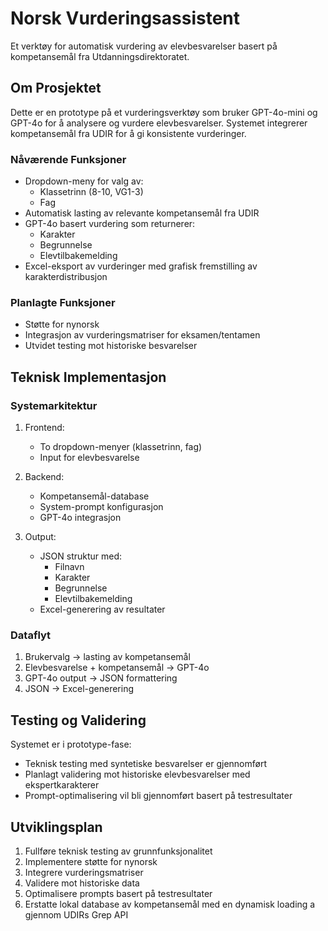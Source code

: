 # Norsk Vurderingsassistent

Et verktøy for automatisk vurdering av elevbesvarelser basert på kompetansemål fra Utdanningsdirektoratet.

## Om Prosjektet

Dette er en prototype på et vurderingsverktøy som bruker GPT-4o-mini og GPT-4o for å analysere og vurdere elevbesvarelser. Systemet integrerer kompetansemål fra UDIR for å gi konsistente vurderinger.

### Nåværende Funksjoner

- Dropdown-meny for valg av:
  - Klassetrinn (8-10, VG1-3)
  - Fag
- Automatisk lasting av relevante kompetansemål fra UDIR
- GPT-4o basert vurdering som returnerer:
  - Karakter
  - Begrunnelse
  - Elevtilbakemelding
- Excel-eksport av vurderinger med grafisk fremstilling av karakterdistribusjon

### Planlagte Funksjoner

- Støtte for nynorsk
- Integrasjon av vurderingsmatriser for eksamen/tentamen
- Utvidet testing mot historiske besvarelser

## Teknisk Implementasjon

### Systemarkitektur

1. Frontend:
   - To dropdown-menyer (klassetrinn, fag)
   - Input for elevbesvarelse

2. Backend:
   - Kompetansemål-database
   - System-prompt konfigurasjon
   - GPT-4o integrasjon

3. Output:
   - JSON struktur med:
     - Filnavn
     - Karakter
     - Begrunnelse
     - Elevtilbakemelding
   - Excel-generering av resultater

### Dataflyt

1. Brukervalg → lasting av kompetansemål
2. Elevbesvarelse + kompetansemål → GPT-4o
3. GPT-4o output → JSON formattering
4. JSON → Excel-generering

## Testing og Validering

Systemet er i prototype-fase:
- Teknisk testing med syntetiske besvarelser er gjennomført
- Planlagt validering mot historiske elevbesvarelser med ekspertkarakterer
- Prompt-optimalisering vil bli gjennomført basert på testresultater

## Utviklingsplan

1. Fullføre teknisk testing av grunnfunksjonalitet
2. Implementere støtte for nynorsk
3. Integrere vurderingsmatriser
4. Validere mot historiske data
5. Optimalisere prompts basert på testresultater
6. Erstatte lokal database av kompetansemål med en dynamisk loading a gjennom UDIRs Grep API
